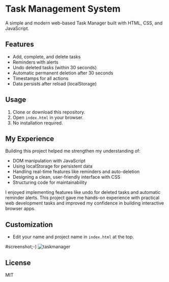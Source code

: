# Task Management System

A simple and modern web-based Task Manager built with HTML, CSS, and JavaScript.

## Features

- Add, complete, and delete tasks
- Reminders with alerts
- Undo deleted tasks (within 30 seconds)
- Automatic permanent deletion after 30 seconds
- Timestamps for all actions
- Data persists after reload (localStorage)

## Usage

1. Clone or download this repository.
2. Open `index.html` in your browser.
3. No installation required.

## My Experience

Building this project helped me strengthen my understanding of:
- DOM manipulation with JavaScript
- Using localStorage for persistent data
- Handling real-time features like reminders and auto-deletion
- Designing a clean, user-friendly interface with CSS
- Structuring code for maintainability

I enjoyed implementing features like undo for deleted tasks and automatic reminder alerts. This project gave me hands-on experience with practical web development tasks and improved my confidence in building interactive browser apps.

## Customization

- Edit your name and project name in `index.html` at the top.

#screenshot;-)
![taskmanager](https://github.com/user-attachments/assets/839b9844-bb6b-407c-8e50-911066b6fe62)


## License

MIT
